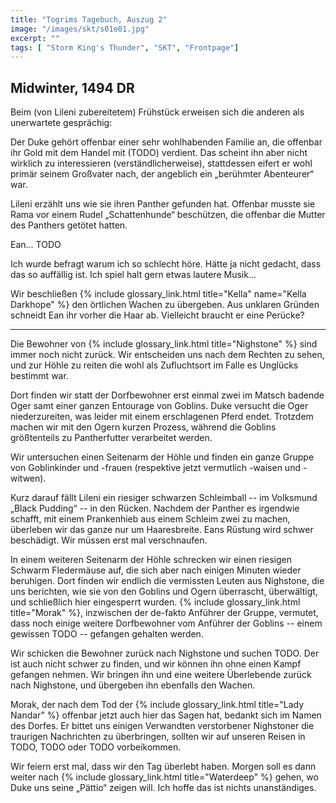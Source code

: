 ```yaml
---
title: "Togrims Tagebuch, Auszug 2"
image: "/images/skt/s01e01.jpg"
excerpt: ""
tags: [ "Storm King's Thunder", "SKT", "Frontpage"]
---
```


## Midwinter, 1494 DR

Beim (von Lileni zubereitetem) Frühstück erweisen sich die anderen als unerwartete gesprächig:

Der Duke gehört offenbar einer sehr wohlhabenden Familie an, die offenbar ihr Gold mit dem Handel mit (TODO) verdient. Das scheint ihn aber nicht wirklich zu interessieren (verständlicherweise), stattdessen eifert er wohl primär seinem Großvater nach, der angeblich ein „berühmter Abenteurer“ war.

Lileni erzählt uns wie sie ihren Panther gefunden hat. Offenbar musste sie Rama vor einem Rudel „Schattenhunde“ beschützen, die offenbar die Mutter des Panthers getötet hatten.

Ean... TODO

Ich wurde befragt warum ich so schlecht höre. Hätte ja nicht gedacht, dass das so auffällig ist. Ich spiel halt gern etwas lautere Musik...

Wir beschließen {% include glossary_link.html title="Kella" name="Kella Darkhope" %} den örtlichen Wachen zu übergeben. Aus unklaren Gründen schneidt Ean ihr vorher die Haar ab. Vielleicht braucht er eine Perücke?

---

Die Bewohner von {% include glossary_link.html title="Nighstone" %} sind immer noch nicht zurück. Wir entscheiden uns nach dem Rechten zu sehen, und zur Höhle zu reiten die wohl als Zufluchtsort im Falle es Unglücks bestimmt war.

Dort finden wir statt der Dorfbewohner erst einmal zwei im Matsch badende Oger samt einer ganzen Entourage von Goblins. Duke versucht die Oger niederzureiten, was leider mit einem erschlagenen Pferd endet. Trotzdem machen wir mit den Ogern kurzen Prozess, während die Goblins größtenteils zu Pantherfutter verarbeitet werden.

Wir untersuchen einen Seitenarm der Höhle und finden ein ganze Gruppe von Goblinkinder und -frauen (respektive jetzt vermutlich -waisen und -witwen).

Kurz darauf fällt Lileni ein riesiger schwarzen Schleimball -- im Volksmund „Black Pudding“ -- in den Rücken. Nachdem der Panther es irgendwie schafft, mit einem Prankenhieb aus einem Schleim zwei zu machen, überleben wir das ganze nur um Haaresbreite. Eans Rüstung wird schwer beschädigt. Wir müssen erst mal verschnaufen.

In einem weiteren Seitenarm der Höhle schrecken wir einen riesigen Schwarm Fledermäuse auf, die sich aber nach einigen Minuten wieder beruhigen. Dort finden wir endlich die vermissten Leuten aus Nighstone, die uns berichten, wie sie von den Goblins und Ogern überrascht, überwältigt, und schließlich hier eingesperrt wurden. {% include glossary_link.html title="Morak" %}, inzwischen der de-fakto Anführer der Gruppe, vermutet, dass noch einige weitere Dorfbewohner vom Anführer der Goblins -- einem gewissen TODO -- gefangen gehalten werden.

Wir schicken die Bewohner zurück nach Nighstone und suchen TODO. Der ist auch nicht schwer zu finden, und wir können ihn ohne einen Kampf gefangen nehmen. Wir bringen ihn und eine weitere Überlebende zurück nach Nighstone, und übergeben ihn ebenfalls den Wachen.

Morak, der nach dem Tod der {% include glossary_link.html title="Lady Nandar" %} offenbar jetzt auch hier das Sagen hat, bedankt sich im Namen des Dorfes. Er bittet uns einigen Verwandten verstorbener Nighstoner die traurigen Nachrichten zu überbringen, sollten wir auf unseren Reisen in TODO, TODO oder TODO vorbeikommen.

Wir feiern erst mal, dass wir den Tag überlebt haben. Morgen soll es dann weiter nach {% include glossary_link.html title="Waterdeep" %} gehen, wo Duke uns seine „Pättio“ zeigen will. Ich hoffe das ist nichts unanständiges.

